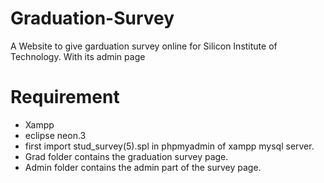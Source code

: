 # Graduation-Survey
A Website to give garduation survey online for Silicon Institute of Technology. With its admin page 


# Requirement
- Xampp
- eclipse neon.3
- first import stud_survey(5).spl in phpmyadmin of xampp mysql server.
- Grad folder contains the graduation survey page.
- Admin folder contains the admin part of the survey page.
